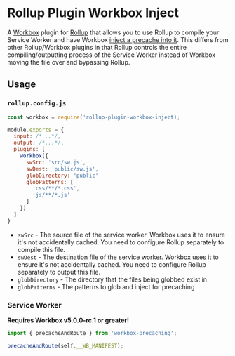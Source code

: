# Rollup Plugin Workbox Inject

A [Workbox](https://developers.google.com/web/tools/workbox) plugin for [Rollup](https://rollupjs.org/guide/en/) that allows you to use Rollup to compile your Service Worker and have Workbox [inject a precache into it](https://developers.google.com/web/tools/workbox/guides/precache-files/cli). This differs from other Rollup/Workbox plugins in that Rollup controls the entire compiling/outputting process of the Service Worker instead of Workbox moving the file over and bypassing Rollup.

## Usage

### `rollup.config.js`

```js
const workbox = require('rollup-plugin-workbox-inject);

module.exports = {
  input: /*...*/,
  output: /*...*/,
  plugins: [
    workbox({
      swSrc: 'src/sw.js',
      swDest: 'public/sw.js',
      globDirectory: 'public'
      globPatterns: [
        'css/**/*.css',
        'js/**/*.js'
      ]
    })
  ]
}
```

- `swSrc` - The source file of the service worker. Workbox uses it to ensure it's not accidentally cached. You need to configure Rollup separately to compile this file.
- `swDest` - The destination file of the service worker. Workbox uses it to ensure it's not accidentally cached. You need to configure Rollup separately to output this file.
- `globDirectory` - The directory that the files being globbed exist in
- `globPatterns` - The patterns to glob and inject for precaching

### Service Worker

**Requires Workbox v5.0.0-rc.1 or greater!**

```js
import { precacheAndRoute } from 'workbox-precaching';

precacheAndRoute(self.__WB_MANIFEST);
```
